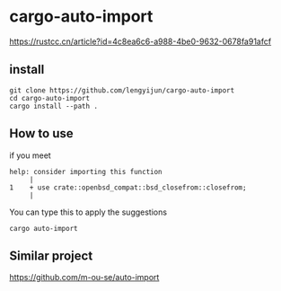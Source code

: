 # cargo-auto-import

https://rustcc.cn/article?id=4c8ea6c6-a988-4be0-9632-0678fa91afcf

## install
```
git clone https://github.com/lengyijun/cargo-auto-import
cd cargo-auto-import 
cargo install --path .
```

## How to use

if you meet 
```
help: consider importing this function
     |
1    + use crate::openbsd_compat::bsd_closefrom::closefrom;
     |
```

You can type this to apply the suggestions
```
cargo auto-import
```


## Similar project
https://github.com/m-ou-se/auto-import
